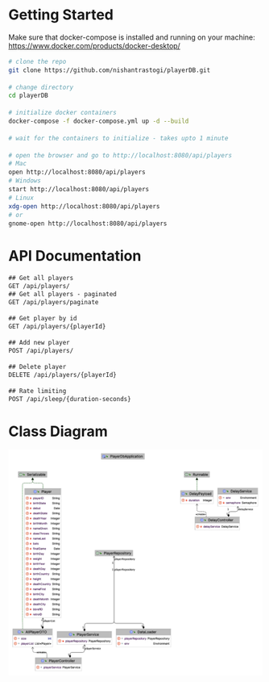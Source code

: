 # Getting Started

Make sure that docker-compose is installed and running on your machine: https://www.docker.com/products/docker-desktop/


```sh
# clone the repo
git clone https://github.com/nishantrastogi/playerDB.git

# change directory
cd playerDB

# initialize docker containers
docker-compose -f docker-compose.yml up -d --build

# wait for the containers to initialize - takes upto 1 minute

# open the browser and go to http://localhost:8080/api/players
# Mac
open http://localhost:8080/api/players
# Windows
start http://localhost:8080/api/players
# Linux
xdg-open http://localhost:8080/api/players
# or
gnome-open http://localhost:8080/api/players
```

# API Documentation

```
## Get all players
GET /api/players/
## Get all players - paginated
GET /api/players/paginate

## Get player by id
GET /api/players/{playerId}

## Add new player
POST /api/players/

## Delete player
DELETE /api/players/{playerId}

## Rate limiting
POST /api/sleep/{duration-seconds}
```

# Class Diagram

![Class Diagram](class-diagram.png)
